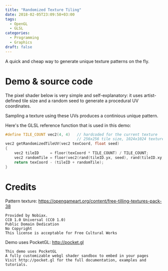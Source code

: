 ```yaml
---
title: "Randomized Texture Tiling"
date: 2018-02-05T23:09:58+03:00
tags:
  - OpenGL
  - GLSL
categories:
  - Programming
  - Graphics
draft: false
---
```


A quick and cheap way to generate unique texture patterns on the fly.

<!--more-->

# Demo & source code

The pixel shader below is very simple and self-explanatory: it uses artist-defined tile size and a random seed to generate a procedural UV coordinates.

Sampling a texture using these UVs produces a continious unique pattern.

<script src="https://cdn.rawgit.com/gportelli/pocket.gl/v1.2.3/dist/pocket.gl.min.js"></script>
<div id="WebGLContainer"></div>
<script src="js/randomized-texture-tiling.js"></script>

Here's the GLSL reference function that is used in this demo:

```cpp
#define TILE_COUNT vec2(4, 4)   // hardcoded for the current texture
                                // 256x256 tile size, 1024x1024 texture, 4x4 tiles
vec2 getRandomizedTileUV(vec2 texCoord, float seed)
{
    vec2 tileID     = floor(texCoord * TILE_COUNT) / TILE_COUNT;
    vec2 randomTile = floor(vec2(rand(tileID.yx, seed), rand(tileID.xy, seed)) * TILE_COUNT) / TILE_COUNT;
    return texCoord - (tileID + randomTile);
}
```

# Credits

Pattern texture: https://opengameart.org/content/free-tilling-textures-pack-38
```
Provided by Nobiax.
CC0 1.0 Universal (CC0 1.0)
Public Domain Dedication
No Copyright
This license is acceptable for Free Cultural Works
```

Demo uses PocketGL: http://pocket.gl
```
This demo uses PocketGL
A fully customizable webgl shader sandbox to embed in your pages
Visit http://pocket.gl for the full documentation, examples and tutorials.
```

